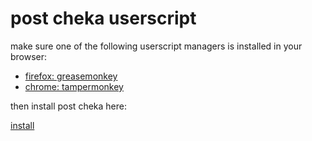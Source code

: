 # post cheka userscript


make sure one of the following userscript managers is installed in your browser:

* [firefox: greasemonkey](https://addons.mozilla.org/en-US/firefox/addon/greasemonkey/)
* [chrome: tampermonkey](https://chrome.google.com/webstore/detail/tampermonkey/dhdgffkkebhmkfjojejmpbldmpobfkfo)

then install post cheka here:

[install](https://github.com/SubcomandantePT/post-cheka-js/raw/master/Reddit_Post_Cheka.user.js)

